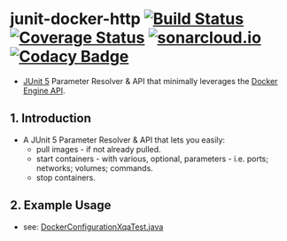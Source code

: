 # junit-docker-http [![Build Status](https://travis-ci.org/jameshnsears/junit-docker-http.svg?branch=master)](https://travis-ci.org/jameshnsears/junit-docker-http) [![Coverage Status](https://coveralls.io/repos/github/jameshnsears/junit-docker-http/badge.svg?branch=master)](https://coveralls.io/github/jameshnsears/junit-docker-http?branch=master) [![sonarcloud.io](https://sonarcloud.io/api/project_badges/measure?project=jameshnsears_junit-docker-http&metric=alert_status)](https://sonarcloud.io/dashboard?id=jameshnsears_junit-docker-http) [![Codacy Badge](https://api.codacy.com/project/badge/Grade/05fe7d847b4c40afab79dd6b3b6404cb)](https://www.codacy.com/app/jameshnsears/junit-docker-http?utm_source=github.com&amp;utm_medium=referral&amp;utm_content=jameshnsears/junit-docker-http&amp;utm_campaign=Badge_Grade)

* [JUnit 5](https://junit.org/junit5/docs/current/api/org/junit/jupiter/api/extension/ParameterResolver.html) Parameter Resolver & API that minimally leverages the [Docker Engine API](https://docs.docker.com/engine/api/v1.39/).

## 1. Introduction
* A JUnit 5 Parameter Resolver & API that lets you easily:
    * pull images - if not already pulled.
    * start containers - with various, optional, parameters - i.e. ports; networks; volumes; commands.
    * stop containers.

## 2. Example Usage
* see: [DockerConfigurationXqaTest.java](https://github.com/jameshnsears/junit-docker-http/blob/master/src/test/java/com/github/jameshnsears/DockerConfigurationXqaTest.java)
